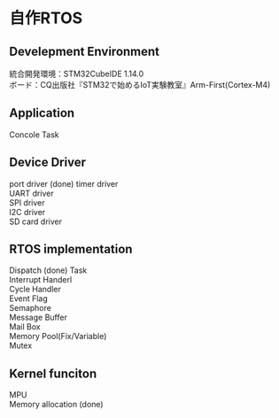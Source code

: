 # 自作RTOS
## Develepment Environment 
統合開発環境：STM32CubeIDE 1.14.0   
ボード：CQ出版社『STM32で始めるIoT実験教室』Arm-First(Cortex-M4)

## Application  
Concole Task

## Device Driver 
port driver (done)
timer driver  
UART driver  
SPI driver  
I2C driver  
SD card driver  

## RTOS implementation
Dispatch (done) 
Task  
Interrupt Handerl   
Cycle Handler  
Event Flag  
Semaphore  
Message Buffer  
Mail Box  
Memory Pool(Fix/Variable)  
Mutex  

## Kernel funciton
MPU  
Memory allocation (done)



